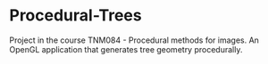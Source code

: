 # Procedural-Trees
Project in the course TNM084 - Procedural methods for images. An OpenGL application that generates tree geometry procedurally.
